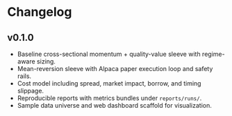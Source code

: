 # Changelog

## v0.1.0

- Baseline cross-sectional momentum + quality-value sleeve with regime-aware sizing.
- Mean-reversion sleeve with Alpaca paper execution loop and safety rails.
- Cost model including spread, market impact, borrow, and timing slippage.
- Reproducible reports with metrics bundles under `reports/runs/`.
- Sample data universe and web dashboard scaffold for visualization.
